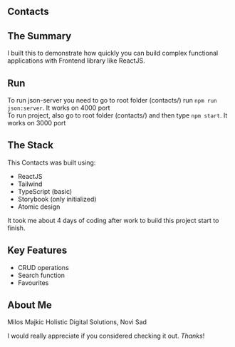 ## Contacts

## The Summary

I built this to demonstrate how quickly you can build complex functional applications with Frontend library like ReactJS.

## Run

To run json-server you need to go to root folder (contacts/) run `npm run json:server`. It works on 4000 port
<br />
To run project, also go to root folder (contacts/) and then type `npm start`. It works on 3000 port

## The Stack

This Contacts was built using:

- ReactJS
- Tailwind
- TypeScript (basic)
- Storybook (only initialized)
- Atomic design

It took me about 4 days of coding after work to build this project start to finish.

## Key Features

- CRUD operations
- Search function
- Favourites


## About Me

Milos Majkic Holistic Digital Solutions, Novi Sad

I would really appreciate if you considered checking it out. _Thanks_!